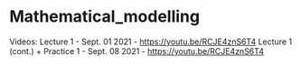# Mathematical_modelling
Videos:
Lecture 1 - Sept. 01 2021 - https://youtu.be/RCJE4znS6T4
Lecture 1 (cont.) + Practice 1 - Sept. 08 2021 - https://youtu.be/RCJE4znS6T4
